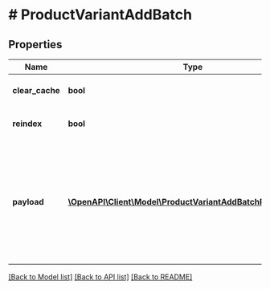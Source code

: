 # # ProductVariantAddBatch

## Properties

Name | Type | Description | Notes
------------ | ------------- | ------------- | -------------
**clear_cache** | **bool** |  | [optional] [default to false]
**reindex** | **bool** |  | [optional] [default to false]
**payload** | [**\OpenAPI\Client\Model\ProductVariantAddBatchPayloadInner[]**](ProductVariantAddBatchPayloadInner.md) | Contains an array of product variants objects. The list of properties may vary depending on the specific platform. |

[[Back to Model list]](../../README.md#models) [[Back to API list]](../../README.md#endpoints) [[Back to README]](../../README.md)
